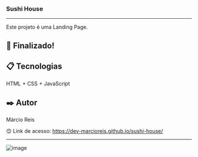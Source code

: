 ### Sushi House

---

Este projeto é uma Landing Page.

## 🚀 Finalizado!

## 📋 Tecnologias
HTML + CSS + JavaScript

## ✒️ Autor
Márcio Reis

😊 Link de acesso: https://dev-marcioreis.github.io/sushi-house/

---
![image](https://github.com/dev-marcioreis/sushi-house/assets/122680054/51098d8c-5efa-4603-877a-011f4e250c24)
